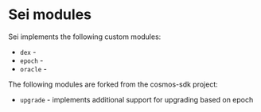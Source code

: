 # Sei modules

Sei implements the following custom modules:
* `dex` -
* `epoch` -
* `oracle` -

The following modules are forked from the cosmos-sdk project:
* `upgrade` - implements additional support for upgrading based on epoch